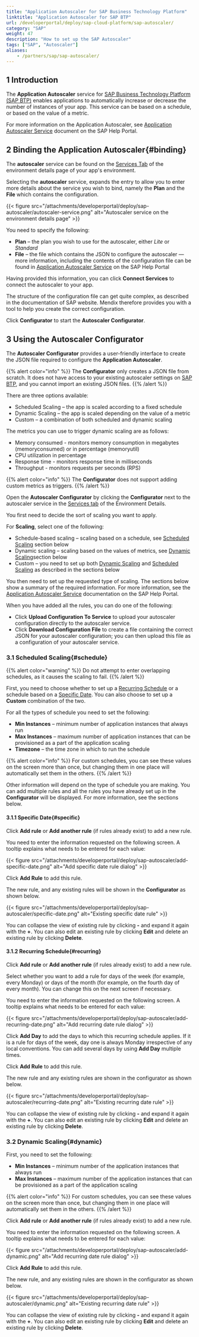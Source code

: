 ```yaml
---
title: "Application Autoscaler for SAP Business Technology Platform"
linktitle: "Application Autoscaler for SAP BTP"
url: /developerportal/deploy/sap-cloud-platform/sap-autoscaler/
category: "SAP"
weight: 47
description: "How to set up the SAP Autoscaler"
tags: ["SAP", "Autoscaler"]
aliases:
    - /partners/sap/sap-autoscaler/
---
```


## 1 Introduction

The **Application Autoscaler** service for [SAP Business Technology Platform (SAP BTP)](https://docs.mendix.com/developerportal/deploy/sap-cloud-platform/) enables applications to automatically increase or decrease the number of instances of your app. This service can be based on a schedule, or based on the value of a metric.

For more information on the Application Autoscaler, see [Application Autoscaler Service](https://help.sap.com/docs/CSI/b651ed9a533d41339f05b12549d8d706/c5d349a5ea354971839b7922d13c04e4.html?q=application%20autoscaler%20service) document on the SAP Help Portal.

## 2 Binding the Application Autoscaler{#binding}

The **autoscaler** service can be found on the [Services Tab](/developerportal/deploy/sap-cloud-platform/#binding-services) of the environment details page of your app's environment.

Selecting the **autoscaler** service, expands the entry to allow you to enter more details about the service you wish to bind, namely the **Plan** and the **File** which contains the configuration.

{{< figure src="/attachments/developerportal/deploy/sap-autoscaler/autoscaler-service.png" alt="Autoscaler service on the environment details page" >}}

You need to specify the following:

* **Plan** – the plan you wish to use for the autoscaler, either *Lite* or *Standard*
* **File** – the file which contains the JSON to configure the autoscaler — more information, including the contents of the configuration file can be found in [Application Autoscaler Service](https://help.sap.com/docs/CSI/b651ed9a533d41339f05b12549d8d706/c5d349a5ea354971839b7922d13c04e4.html?q=application%20autoscaler%20service) on the SAP Help Portal

Having provided this information, you can click **Connect Services** to connect the autoscaler to your app.

The structure of the configuration file can get quite complex, as described in the documentation of SAP website. Mendix therefore provides you with a tool to help you create the correct configuration.

Click **Configurator** to start the **Autoscaler Configurator**.

## 3 Using the Autoscaler Configurator

The **Autoscaler Configurator** provides a user-friendly interface to create the JSON file required to configure the **Application Autoscaler**.

{{% alert color="info" %}}
The **Configurator** only creates a JSON file from scratch. It does not have access to your existing autoscaler settings on [SAP BTP](https://docs.mendix.com/developerportal/deploy/sap-cloud-platform/), and you cannot import an existing JSON files.
{{% /alert %}}

There are three options available:

* Scheduled Scaling – the app is scaled according to a fixed schedule
* Dynamic Scaling – the app is scaled depending on the value of a metric
* Custom – a combination of both scheduled and dynamic scaling

The metrics you can use to trigger dynamic scaling are as follows:

* Memory consumed - monitors memory consumption in megabytes (memoryconsumed) or in percentage (memoryutil)
* CPU utilization in percentage
* Response time - monitors response time in milliseconds
* Throughput - monitors requests per seconds (RPS)

{{% alert color="info" %}}
The **Configurator** does not support adding custom metrics as triggers.
{{% /alert %}}

Open the **Autoscaler Configurator** by clicking the **Configurator** next to the autoscaler service in the [Services tab](https://docs.mendix.com/developerportal/deploy/sap-cloud-platform/) of the Environment Details.

You first need to decide the sort of scaling you want to apply.

For **Scaling**, select one of the following:

* Schedule-based scaling – scaling based on a schedule, see [Scheduled Scaling](#schedule) section below
* Dynamic scaling – scaling based on the values of metrics, see [Dynamic Scaling](#dynamic)section below
* Custom – you need to set up both [Dynamic Scaling](#dynamic) and [Scheduled Scaling](#schedule) as described in the sections below

You then need to set up the requested type of scaling. The sections below show a summary of the required information. For more information, see the [Application Autoscaler Service](https://help.sap.com/docs/CSI/b651ed9a533d41339f05b12549d8d706/c5d349a5ea354971839b7922d13c04e4.html?q=application%20autoscaler%20service) documentation on the SAP Help Portal.

When you have added all the rules, you can do one of the following:

* Click **Upload Configuration To Service** to upload your autoscaler configuration directly to the autoscaler service.
* Click **Download Configuration File** to create a file containing the correct JSON for your autoscaler configuration; you can then upload this file as a configuration of your autoscaler service.

### 3.1 Scheduled Scaling{#schedule}

{{% alert color="warning" %}}
Do not attempt to enter overlapping schedules, as it causes the scaling to fail.
{{% /alert %}}

First, you need to choose whether to set up a [Recurring Schedule](#recurring) or a schedule based on a [Specific Date](#specific). You can also choose to set up a **Custom** combination of the two.

For all the types of schedule you need to set the following:

* **Min Instances** – minimum number of application instances that always run
* **Max Instances** – maximum number of application instances that can be provisioned as a part of the application scaling
* **Timezone** – the time zone in which to run the schedule

{{% alert color="info" %}}
For custom schedules, you can see these values on the screen more than once, but changing them in one place will automatically set them in the others.
{{% /alert %}}

Other information will depend on the type of schedule you are making. You can add multiple rules and all the rules you have already set up in the **Configurator** will be displayed. For more information, see the sections below.

#### 3.1.1 Specific Date{#specific}

Click **Add rule** or **Add another rule** (if rules already exist) to add a new rule.

You need to enter the information requested on the following screen. A tooltip explains what needs to be entered for each value:

{{< figure src="/attachments/developerportal/deploy/sap-autoscaler/add-specific-date.png" alt="Add specific date rule dialog" >}}

Click **Add Rule** to add this rule.

The new rule, and any existing rules will be shown in the **Configurator** as shown below.

{{< figure src="/attachments/developerportal/deploy/sap-autoscaler/specific-date.png" alt="Existing specific date rule" >}}

You can collapse the view of existing rule by clicking **-** and expand it again with the **+**.
You can also edit an existing rule by clicking **Edit** and delete an existing rule by clicking **Delete**.

#### 3.1.2 Recurring Schedule{#recurring}

Click **Add rule** or **Add another rule** (if rules already exist) to add a new rule.

Select whether you want to add a rule for days of the week (for example, every Monday) or days of the month (for example, on the fourth day of every month). You can change this on the next screen if necessary.

You need to enter the information requested on the following screen. A tooltip explains what needs to be entered for each value:

{{< figure src="/attachments/developerportal/deploy/sap-autoscaler/add-recurring-date.png" alt="Add recurring date rule dialog" >}}

Click **Add Day** to add the days to which this recurring schedule applies. If it is a rule for days of the week, day one is always Monday irrespective of any local conventions. You can add several days by using **Add Day** multiple times.

Click **Add Rule** to add this rule.

The new rule and any existing rules are shown in the configurator as shown below.

{{< figure src="/attachments/developerportal/deploy/sap-autoscaler/recurring-date.png" alt="Existing recurring date rule" >}}

You can collapse the view of existing rule by clicking **-** and expand it again with the **+**.
You can also edit an existing rule by clicking **Edit** and delete an existing rule by clicking **Delete**.

### 3.2 Dynamic Scaling{#dynamic}

First, you need to set the following:

* **Min Instances** – minimum number of the application instances that always run
* **Max Instances** – maximum number of the application instances that can be provisioned as a part of the application scaling

{{% alert color="info" %}}
For custom schedules, you can see these values on the screen more than once, but changing them in one place will automatically set them in the others.
{{% /alert %}}

Click **Add rule** or **Add another rule** (if rules already exist) to add a new rule.

You need to enter the information requested on the following screen. A tooltip explains what needs to be entered for each value:

{{< figure src="/attachments/developerportal/deploy/sap-autoscaler/add-dynamic.png" alt="Add recurring date rule dialog" >}}

Click **Add Rule** to add this rule.

The new rule, and any existing rules are shown in the configurator as shown below.

{{< figure src="/attachments/developerportal/deploy/sap-autoscaler/dynamic.png" alt="Existing recurring date rule" >}}

You can collapse the view of existing rule by clicking **-** and expand it again with the **+**.
You can also edit an existing rule by clicking **Edit** and delete an existing rule by clicking **Delete**.
